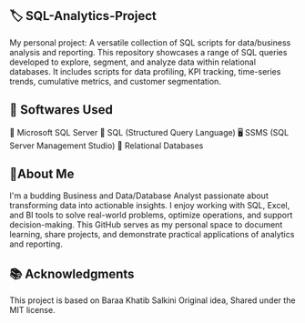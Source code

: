 ## 🏷 SQL-Analytics-Project
My personal project: A versatile collection of SQL scripts for data/business analysis and reporting.
This repository showcases a range of SQL queries developed to explore, segment, and analyze data within relational databases.
It includes scripts for data profiling, KPI tracking, time-series trends, cumulative metrics, and customer segmentation.

## 🧰 Softwares Used
🐘 Microsoft SQL Server
🧮 SQL (Structured Query Language)
🖥️ SSMS (SQL Server Management Studio)
📁 Relational Databases



## 🌟About Me
I'm a budding Business and Data/Database Analyst passionate about transforming data into actionable insights. I enjoy working with SQL, Excel,
and BI tools to solve real-world problems, optimize operations, and support decision-making. This GitHub serves as my personal space
to document learning, share projects, and demonstrate practical applications of analytics and reporting.

## 📚 Acknowledgments
This project is based on Baraa Khatib Salkini Original idea, Shared under the MIT license.


